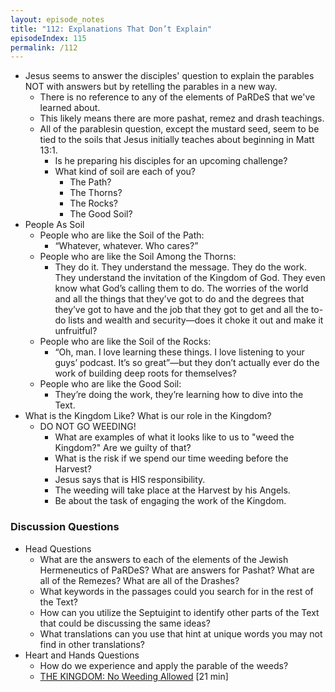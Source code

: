 ```yaml
---
layout: episode_notes
title: "112: Explanations That Don’t Explain"
episodeIndex: 115
permalink: /112
---
```


- Jesus seems to answer the disciples' question to explain the parables NOT with answers but by retelling the parables in a new way.
  - There is no reference to any of the elements of PaRDeS that we've learned about.
  - This likely means there are more pashat, remez and drash teachings.
  - All of the parablesin question, except the mustard seed, seem to be tied to the soils that Jesus initially teaches about beginning in Matt 13:1.
    - Is he preparing his disciples for an upcoming challenge?
    - What kind of soil are each of you?
      - The Path?
      - The Thorns?
      - The Rocks?
      - The Good Soil?
- People As Soil
  - People who are like the Soil of the Path:
    - “Whatever, whatever. Who cares?”
  - People who are like the Soil Among the Thorns:
    - They do it. They understand the message. They do the work. They understand the invitation of the Kingdom of God. They even know what God’s calling them to do. The worries of the world and all the things that they’ve got to do and the degrees that they’ve got to have and the job that they got to get and all the to-do lists and wealth and security—does it choke it out and make it unfruitful?
  - People who are like the Soil of the Rocks:
    - “Oh, man. I love learning these things. I love listening to your guys’ podcast. It’s so great”—but they don’t actually ever do the work of building deep roots for themselves?
  - People who are like the Good Soil:
    - They’re doing the work, they’re learning how to dive into the Text.
- What is the Kingdom Like? What is our role in the Kingdom?
  - DO NOT GO WEEDING!
    - What are examples of what it looks like to us to "weed the Kingdom?" Are we guilty of that?
    - What is the risk if we spend our time weeding before the Harvest?
    - Jesus says that is HIS responsibility. 
    - The weeding will take place at the Harvest by his Angels.
    - Be about the task of engaging the work of the Kingdom.

### Discussion Questions

- Head Questions
  - What are the answers to each of the elements of the Jewish Hermeneutics of PaRDeS? What are answers for Pashat? What are all of the Remezes? What are all of the Drashes?
  - What keywords in the passages could you search for in the rest of the Text?
  - How can you utilize the Septuigint to identify other parts of the Text that could be discussing the same ideas?
  - What translations can you use that hint at unique words you may not find in other translations?
- Heart and Hands Questions
  - How do we experience and apply the parable of the weeds?
  - [THE KINGDOM: No Weeding Allowed](https://www.youtube.com/watch?v=GNUhKCKn7gk) [21 min]
